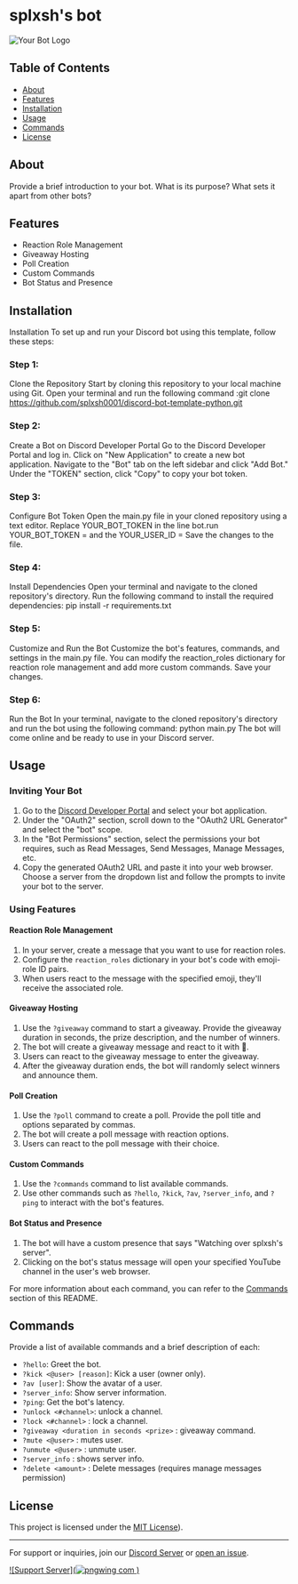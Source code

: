 # splxsh's  bot

![Your Bot Logo](https://www.pngmart.com/files/7/Python-Transparent-Background.png) <!-- Replace with an image URL if you have a logo -->



## Table of Contents

- [About](#about)
- [Features](#features)
- [Installation](#installation)
- [Usage](#usage)
- [Commands](#commands)
- [License](#license)

## About

Provide a brief introduction to your bot. What is its purpose? What sets it apart from other bots?

## Features

- Reaction Role Management
- Giveaway Hosting
- Poll Creation
- Custom Commands
- Bot Status and Presence

## Installation

Installation
To set up and run your Discord bot using this template, follow these steps:

### Step 1: 
Clone the Repository
Start by cloning this repository to your local machine using Git. Open your terminal and run the following command
:git clone https://github.com/splxsh0001/discord-bot-template-python.git
### Step 2:
Create a Bot on Discord Developer Portal
Go to the Discord Developer Portal and log in.
Click on "New Application" to create a new bot application.
Navigate to the "Bot" tab on the left sidebar and click "Add Bot."
Under the "TOKEN" section, click "Copy" to copy your bot token.
### Step 3: 
Configure Bot Token
Open the main.py file in your cloned repository using a text editor.
Replace YOUR_BOT_TOKEN in the line bot.run YOUR_BOT_TOKEN =  and the YOUR_USER_ID = 
Save the changes to the file.
### Step 4: 
Install Dependencies
Open your terminal and navigate to the cloned repository's directory.
Run the following command to install the required dependencies:
pip install -r requirements.txt
### Step 5: 
Customize and Run the Bot
Customize the bot's features, commands, and settings in the main.py file.
You can modify the reaction_roles dictionary for reaction role management and add more custom commands.
Save your changes.
### Step 6: 
Run the Bot
In your terminal, navigate to the cloned repository's directory and run the bot using the following command:
python main.py
The bot will come online and be ready to use in your Discord server.

## Usage

### Inviting Your Bot

1. Go to the [Discord Developer Portal](https://discord.com/developers/applications) and select your bot application.
2. Under the "OAuth2" section, scroll down to the "OAuth2 URL Generator" and select the "bot" scope.
3. In the "Bot Permissions" section, select the permissions your bot requires, such as Read Messages, Send Messages, Manage Messages, etc.
4. Copy the generated OAuth2 URL and paste it into your web browser. Choose a server from the dropdown list and follow the prompts to invite your bot to the server.

### Using Features

#### Reaction Role Management

1. In your server, create a message that you want to use for reaction roles.
2. Configure the `reaction_roles` dictionary in your bot's code with emoji-role ID pairs.
3. When users react to the message with the specified emoji, they'll receive the associated role.

#### Giveaway Hosting

1. Use the `?giveaway` command to start a giveaway. Provide the giveaway duration in seconds, the prize description, and the number of winners.
2. The bot will create a giveaway message and react to it with 🎉.
3. Users can react to the giveaway message to enter the giveaway.
4. After the giveaway duration ends, the bot will randomly select winners and announce them.

#### Poll Creation

1. Use the `?poll` command to create a poll. Provide the poll title and options separated by commas.
2. The bot will create a poll message with reaction options.
3. Users can react to the poll message with their choice.

#### Custom Commands

1. Use the `?commands` command to list available commands.
2. Use other commands such as `?hello`, `?kick`, `?av`, `?server_info`, and `?ping` to interact with the bot's features.

#### Bot Status and Presence

1. The bot will have a custom presence that says "Watching over splxsh's server".
2. Clicking on the bot's status message will open your specified YouTube channel in the user's web browser.

For more information about each command, you can refer to the [Commands](#commands) section of this README.

## Commands

Provide a list of available commands and a brief description of each:

- `?hello`: Greet the bot.
- `?kick <@user> [reason]`: Kick a user (owner only).
- `?av [user]`: Show the avatar of a user.
- `?server_info`: Show server information.
- `?ping`: Get the bot's latency.
-  `?unlock <#channel>`: unlock a channel.
-  `?lock <#channel>` : lock a channel.
-  `?giveaway <duration in seconds <prize>` : giveaway command.
-  `?mute <@user>` : mutes user.
-  `?unmute <@user>` : unmute user.
-  `?server_info` : shows server info.
-  `?delete <amount>` : Delete messages (requires manage messages permission)
<!-- Add more commands as needed -->

## License

This project is licensed under the [MIT License](https://github.com/splxsh0001/discord-bot-template-python/blob/main/MIT%20License)).

---

For support or inquiries, join our [Discord Server](https://discord.gg/BvpAvf7Wju) or [open an issue](https://github.com/splxsh0001/discord-bot-template-python/issues).

[![Support Server](![pngwing com](https://github.com/splxsh0001/discord-bot-template-python/assets/142894029/aad27aea-041a-4912-94ff-165977fb92a2)
)](https://discord.gg/BvpAvf7Wju) 
